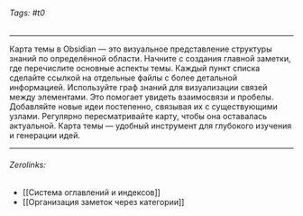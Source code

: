 ###### Tags:  #t0
___
Карта темы в Obsidian — это визуальное представление структуры знаний по определённой области. Начните с создания главной заметки, где перечислите основные аспекты темы. Каждый пункт списка сделайте ссылкой на отдельные файлы с более детальной информацией. Используйте граф знаний для визуализации связей между элементами. Это помогает увидеть взаимосвязи и пробелы. Добавляйте новые идеи постепенно, связывая их с существующими узлами. Регулярно пересматривайте карту, чтобы она оставалась актуальной. Карта темы — удобный инструмент для глубокого изучения и генерации идей.
___
###### Zerolinks: 
- [[Система оглавлений и индексов]]
- [[Организация заметок через категории]]